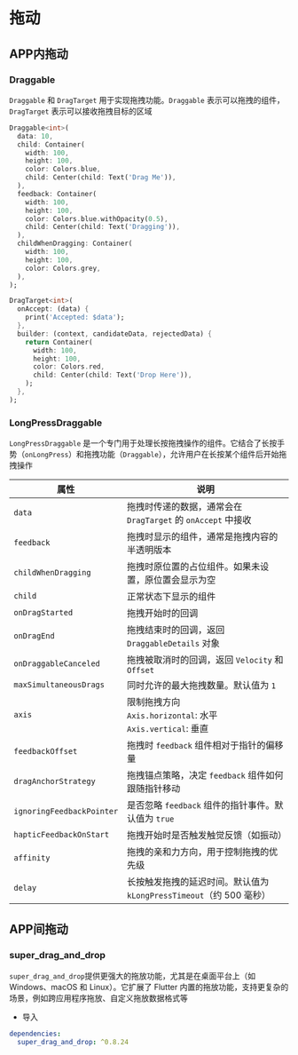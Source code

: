 # 拖动



## APP内拖动



### Draggable

`Draggable` 和 `DragTarget` 用于实现拖拽功能。`Draggable` 表示可以拖拽的组件，`DragTarget` 表示可以接收拖拽目标的区域

```dart
Draggable<int>(
  data: 10,
  child: Container(
    width: 100,
    height: 100,
    color: Colors.blue,
    child: Center(child: Text('Drag Me')),
  ),
  feedback: Container(
    width: 100,
    height: 100,
    color: Colors.blue.withOpacity(0.5),
    child: Center(child: Text('Dragging')),
  ),
  childWhenDragging: Container(
    width: 100,
    height: 100,
    color: Colors.grey,
  ),
);

DragTarget<int>(
  onAccept: (data) {
    print('Accepted: $data');
  },
  builder: (context, candidateData, rejectedData) {
    return Container(
      width: 100,
      height: 100,
      color: Colors.red,
      child: Center(child: Text('Drop Here')),
    );
  },
);
```



### LongPressDraggable

`LongPressDraggable` 是一个专门用于处理长按拖拽操作的组件。它结合了长按手势（`onLongPress`）和拖拽功能（`Draggable`），允许用户在长按某个组件后开始拖拽操作

| 属性                      | 说明                                                         |
| ------------------------- | ------------------------------------------------------------ |
| `data`                    | 拖拽时传递的数据，通常会在 `DragTarget` 的 `onAccept` 中接收 |
| `feedback`                | 拖拽时显示的组件，通常是拖拽内容的半透明版本                 |
| `childWhenDragging`       | 拖拽时原位置的占位组件。如果未设置，原位置会显示为空         |
| `child`                   | 正常状态下显示的组件                                         |
| `onDragStarted`           | 拖拽开始时的回调                                             |
| `onDragEnd`               | 拖拽结束时的回调，返回 `DraggableDetails` 对象               |
| `onDraggableCanceled`     | 拖拽被取消时的回调，返回 `Velocity` 和 `Offset`              |
| `maxSimultaneousDrags`    | 同时允许的最大拖拽数量。默认值为 `1`                         |
| `axis`                    | 限制拖拽方向<br/> `Axis.horizontal`: 水平<br/> `Axis.vertical`: 垂直 |
| `feedbackOffset`          | 拖拽时 `feedback` 组件相对于指针的偏移量                     |
| `dragAnchorStrategy`      | 拖拽锚点策略，决定 `feedback` 组件如何跟随指针移动           |
| `ignoringFeedbackPointer` | 是否忽略 `feedback` 组件的指针事件。默认值为 `true`          |
| `hapticFeedbackOnStart`   | 拖拽开始时是否触发触觉反馈（如振动）                         |
| `affinity`                | 拖拽的亲和力方向，用于控制拖拽的优先级                       |
| `delay`                   | 长按触发拖拽的延迟时间。默认值为 `kLongPressTimeout`（约 500 毫秒） |



## APP间拖动



### super_drag_and_drop

`super_drag_and_drop`提供更强大的拖放功能，尤其是在桌面平台上（如 Windows、macOS 和 Linux）。它扩展了 Flutter 内置的拖放功能，支持更复杂的场景，例如跨应用程序拖放、自定义拖放数据格式等

- 导入

```yaml
dependencies:
  super_drag_and_drop: ^0.8.24
```

